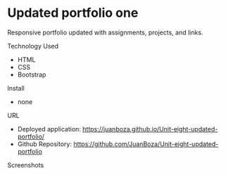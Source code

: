 # Updated portfolio one
Responsive portfolio updated with assignments, projects, and links. 

Technology Used 
  * HTML 
  * CSS 
  * Bootstrap 

Install 
  * none 

URL 
  * Deployed application: https://juanboza.github.io/Unit-eight-updated-portfolio/
  * Github Repository: https://github.com/JuanBoza/Unit-eight-updated-portfolio

Screenshots
